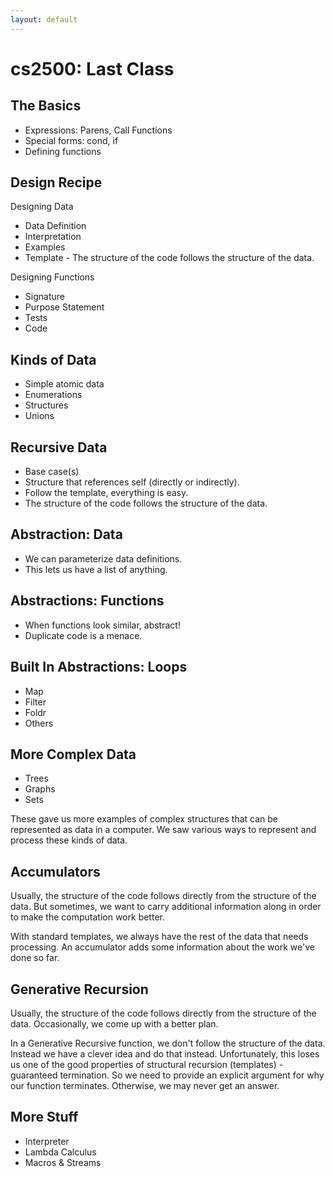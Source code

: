 ```yaml
---
layout: default
---
```


# cs2500: Last Class

## The Basics

 * Expressions: Parens, Call Functions
 * Special forms: cond, if
 * Defining functions

## Design Recipe

Designing Data

 * Data Definition
 * Interpretation
 * Examples
 * Template - The structure of the code follows the structure of the data.

Designing Functions

 * Signature
 * Purpose Statement
 * Tests
 * Code

## Kinds of Data

 * Simple atomic data
 * Enumerations
 * Structures
 * Unions

## Recursive Data

 * Base case(s)
 * Structure that references self (directly or indirectly).
 * Follow the template, everything is easy.
 * The structure of the code follows the structure of the data.

## Abstraction: Data

 * We can parameterize data definitions.
 * This lets us have a list of anything.

## Abstractions: Functions

 * When functions look similar, abstract!
 * Duplicate code is a menace.
 
## Built In Abstractions: Loops

 * Map
 * Filter
 * Foldr
 * Others
 
## More Complex Data

 * Trees
 * Graphs
 * Sets

These gave us more examples of complex structures that can be represented as
data in a computer. We saw various ways to represent and process these kinds
of data.

## Accumulators

Usually, the structure of the code follows directly from the structure of the
data. But sometimes, we want to carry additional information along in order
to make the computation work better.

With standard templates, we always have the rest of the data that needs
processing. An accumulator adds some information about the work we've done so
far.

## Generative Recursion

Usually, the structure of the code follows directly from the structure of the
data. Occasionally, we come up with a better plan.

In a Generative Recursive function, we don't follow the structure of the data.
Instead we have a clever idea and do that instead. Unfortunately, this loses us
one of the good properties of structural recursion (templates) - guaranteed
termination. So we need to provide an explicit argument for why our function
terminates. Otherwise, we may never get an answer.

## More Stuff

 * Interpreter
 * Lambda Calculus
 * Macros & Streams

